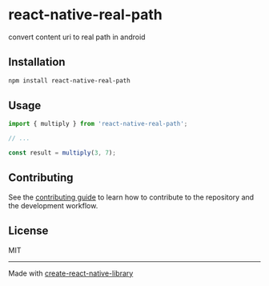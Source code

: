 # react-native-real-path

convert content uri to real path in android

## Installation

```sh
npm install react-native-real-path
```

## Usage


```js
import { multiply } from 'react-native-real-path';

// ...

const result = multiply(3, 7);
```


## Contributing

See the [contributing guide](CONTRIBUTING.md) to learn how to contribute to the repository and the development workflow.

## License

MIT

---

Made with [create-react-native-library](https://github.com/callstack/react-native-builder-bob)
